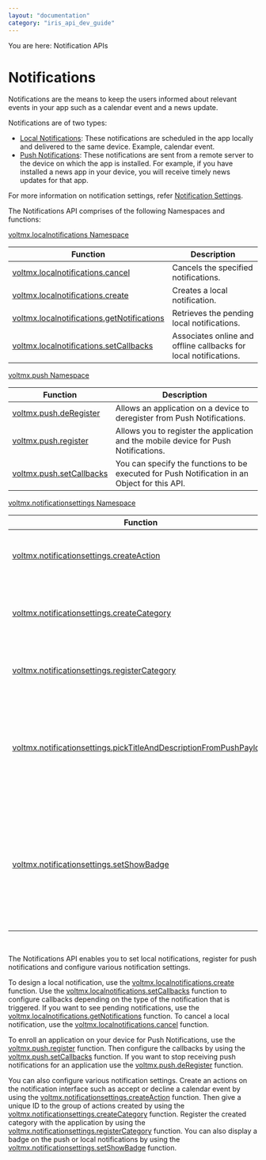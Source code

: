 ```yaml
---
layout: "documentation"
category: "iris_api_dev_guide"
---
```

                             

You are here: Notification APIs

Notifications
=============

Notifications are the means to keep the users informed about relevant events in your app such as a calendar event and a news update.

Notifications are of two types:

*   [Local Notifications](local_notifications.html): These notifications are scheduled in the app locally and delivered to the same device. Example, calendar event.
*   [Push Notifications](push_notifications.html): These notifications are sent from a remote server to the device on which the app is installed. For example, if you have installed a news app in your device, you will receive timely news updates for that app.

For more information on notification settings, refer [Notification Settings](notificationsettings.html).

The Notifications API comprises of the following Namespaces and functions:

[voltmx.localnotifications Namespace](voltmx.localnotifications_functions.html)

| Function | Description |
| --- | --- |
| [voltmx.localnotifications.cancel](voltmx.localnotifications_functions.html#voltmx.loc3) | Cancels the specified notifications. |
| [voltmx.localnotifications.create](voltmx.localnotifications_functions.html#voltmx.loc2) | Creates a local notification. |
| [voltmx.localnotifications.getNotifications](voltmx.localnotifications_functions.html#getNotifications) | Retrieves the pending local notifications. |
| [voltmx.localnotifications.setCallbacks](voltmx.localnotifications_functions.html#voltmx.loc) | Associates online and offline callbacks for local notifications. |

[voltmx.push Namespace](voltmx.push_functions.html)

| Function | Description |
| --- | --- |
| [voltmx.push.deRegister](voltmx.push_functions.html#volt-mx-push-deregister) | Allows an application on a device to deregister from Push Notifications. |
| [voltmx.push.register](voltmx.push_functions.html#volt-mx-push-register) | Allows you to register the application and the mobile device for Push Notifications. |
| [voltmx.push.setCallbacks](voltmx.push_functions.html#volt-mx-push-setcallbacks) | You can specify the functions to be executed for Push Notification in an Object for this API. |

[voltmx.notificationsettings Namespace](voltmx.notificationssettings_functions.html)

| Function | Description |
| --- | --- |
| [voltmx.notificationsettings.createAction](voltmx.notificationssettings_functions.html#volt-mx-notificationsettings-createaction) | Creates an action that can be used with category. |
| [voltmx.notificationsettings.createCategory](voltmx.notificationssettings_functions.html#volt-mx-notificationsettings-createcategory) | Creates a category with a group of created actions. |
| [voltmx.notificationsettings.registerCategory](voltmx.notificationssettings_functions.html#volt-mx-notificationsettings-registercategory) | Registers the created category with the application. |
| [voltmx.notificationsettings.pickTitleAndDescriptionFromPushPayload](voltmx.notificationssettings_functions.html#volt-mx-notificationsettings-picktitleanddescriptionfrompushpayload) | The Title and Description details of the payload are considered when the value is set to true. |
| [voltmx.notificationsettings.setShowBadge](voltmx.notificationssettings_functions.html#volt-mx-notificationsettings-setshowbadge) | Enables or disables notification badges for push or local notifications that are only supported by Volt MX Iris Framework. |

 

The Notifications API enables you to set local notifications, register for push notifications and configure various notification settings.

To design a local notification, use the [voltmx.localnotifications.create](voltmx.localnotifications_functions.html#voltmx.loc2) function. Use the [voltmx.localnotifications.setCallbacks](voltmx.localnotifications_functions.html#voltmx.loc) function to configure callbacks depending on the type of the notification that is triggered. If you want to see pending notifications, use the [voltmx.localnotifications.getNotifications](voltmx.localnotifications_functions.html#getNotifications) function. To cancel a local notification, use the [voltmx.localnotifications.cancel](voltmx.localnotifications_functions.html#voltmx.loc3) function.

To enroll an application on your device for Push Notifications, use the [voltmx.push.register](voltmx.push_functions.html#volt-mx-push-register) function. Then configure the callbacks by using the [voltmx.push.setCallbacks](voltmx.push_functions.html#volt-mx-push-setcallbacks) function. If you want to stop receiving push notifications for an application use the [voltmx.push.deRegister](voltmx.push_functions.html#volt-mx-push-deregister) function.

You can also configure various notification settings. Create an actions on the notification interface such as accept or decline a calendar event by using the [voltmx.notificationsettings.createAction](voltmx.notificationssettings_functions.html#volt-mx-notificationsettings-createaction) function. Then give a unique ID to the group of actions created by using the [voltmx.notificationsettings.createCategory](voltmx.notificationssettings_functions.html#volt-mx-notificationsettings-createcategory) function. Register the created category with the application by using the [voltmx.notificationsettings.registerCategory](voltmx.notificationssettings_functions.html#volt-mx-notificationsettings-registercategory) function. You can also display a badge on the push or local notifications by using the [voltmx.notificationsettings.setShowBadge](voltmx.notificationssettings_functions.html#volt-mx-notificationsettings-setshowbadge) function.

